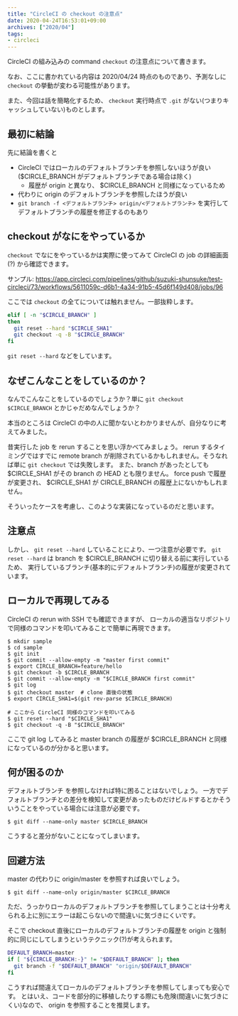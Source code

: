 ```yaml
---
title: "CircleCI の checkout の注意点"
date: 2020-04-24T16:53:01+09:00
archives: ["2020/04"]
tags:
- circleci
---
```


CircleCI の組み込みの command `checkout` の注意点について書きます。

なお、ここに書かれている内容は 2020/04/24 時点のものであり、予測なしに `checkout` の挙動が変わる可能性があります。

また、今回は話を簡略化するため、 `checkout` 実行時点で `.git` がない(つまりキャッシュしていない)ものとします。

## 最初に結論

先に結論を書くと

* CircleCI ではローカルのデフォルトブランチを参照しないほうが良い($CIRCLE_BRANCH がデフォルトブランチである場合は除く)
  * 履歴が origin と異なり、 $CIRCLE_BRANCH と同様になっているため
* 代わりに origin のデフォルトブランチを参照したほうが良い
* `git branch -f <デフォルトブランチ> origin/<デフォルトブランチ>` を実行してデフォルトブランチの履歴を修正するのもあり

## checkout がなにをやっているか

`checkout` でなにをやっているかは実際に使ってみて CircleCI の job の詳細画面(?) から確認できます。

サンプル: https://app.circleci.com/pipelines/github/suzuki-shunsuke/test-circleci/73/workflows/5611059c-d6b1-4a34-91b5-45d6f149d408/jobs/96

ここでは `checkout` の全てについては触れません。一部抜粋します。

```sh
elif [ -n "$CIRCLE_BRANCH" ]
then
  git reset --hard "$CIRCLE_SHA1"
  git checkout -q -B "$CIRCLE_BRANCH"
fi
```

`git reset --hard` などをしています。

## なぜこんなことをしているのか？

なんでこんなことをしているのでしょうか？単に `git checkout $CIRCLE_BRANCH` とかじゃだめなんでしょうか？

本当のところは CircleCI の中の人に聞かないとわかりませんが、自分なりに考えてみました。

昔実行した job を rerun することを思い浮かべてみましょう。
rerun するタイミングではすでに remote branch が削除されているかもしれません。そうなれば単に `git checkout` では失敗します。
また、branch があったとしても $CIRCLE_SHA1 がその branch の HEAD とも限りません。
force push で履歴が変更され、 $CIRCLE_SHA1 が CIRCLE_BRANCH の履歴上にないかもしれません。

そういったケースを考慮し、このような実装になっているのだと思います。

## 注意点

しかし、 `git reset --hard` していることにより、一つ注意が必要です。
`git reset --hard` は branch を $CIRCLE_BRANCH に切り替える前に実行しているため、
実行しているブランチ(基本的にデフォルトブランチ)の履歴が変更されています。

## ローカルで再現してみる

CircleCI の rerun with SSH でも確認できますが、
ローカルの適当なリポジトリで同様のコマンドを叩いてみることで簡単に再現できます。

```
$ mkdir sample
$ cd sample
$ git init
$ git commit --allow-empty -m "master first commit"
$ export CIRCLE_BRANCH=feature/hello
$ git checkout -b $CIRCLE_BRANCH
$ git commit --allow-empty -m "$CIRCLE_BRANCH first commit"
$ git log
$ git checkout master  # clone 直後の状態
$ export CIRCLE_SHA1=$(git rev-parse $CIRCLE_BRANCH)

# ここから CircleCI 同様のコマンドを叩いてみる
$ git reset --hard "$CIRCLE_SHA1"
$ git checkout -q -B "$CIRCLE_BRANCH"
```

ここで git log してみると master branch の履歴が $CIRCLE_BRANCH と同様になっているのが分かると思います。

## 何が困るのか

デフォルトブランチ を参照しなければ特に困ることはないでしょう。
一方でデフォルトブランチとの差分を検知して変更があったものだけビルドするとかそういうことをやっている場合には注意が必要です。

```
$ git diff --name-only master $CIRCLE_BRANCH
```

こうすると差分がないことになってしまいます。

## 回避方法

master の代わりに origin/master を参照すれば良いでしょう。

```
$ git diff --name-only origin/master $CIRCLE_BRANCH
```

ただ、うっかりローカルのデフォルトブランチを参照してしまうことは十分考えられる上に別にエラーは起こらないので間違いに気づきにくいです。

そこで checkout 直後にローカルのデフォルトブランチの履歴を origin と強制的に同じにしてしまうというテクニック(?)が考えられます。

```sh
DEFAULT_BRANCH=master
if [ "${CIRCLE_BRANCH:-}" != "$DEFAULT_BRANCH" ]; then
  git branch -f "$DEFAULT_BRANCH" "origin/$DEFAULT_BRANCH"
fi
```

こうすれば間違えてローカルのデフォルトブランチを参照してしまっても安心です。
とはいえ、コードを部分的に移植したりする際にも危険(間違いに気づきにくい)なので、 origin を参照することを推奨します。
